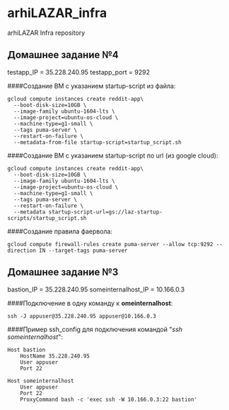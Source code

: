# arhiLAZAR_infra
arhiLAZAR Infra repository

## Домашнее задание №4
testapp_IP = 35.228.240.95
testapp_port = 9292

####Создание ВМ с указанием startup-script из файла:

    gcloud compute instances create reddit-app\
      --boot-disk-size=10GB \
      --image-family ubuntu-1604-lts \
      --image-project=ubuntu-os-cloud \
      --machine-type=g1-small \
      --tags puma-server \
      --restart-on-failure \
      --metadata-from-file startup-script=startup_script.sh

####Создание ВМ с указанием startup-script по url (из google cloud):

    gcloud compute instances create reddit-app\
      --boot-disk-size=10GB \
      --image-family ubuntu-1604-lts \
      --image-project=ubuntu-os-cloud \
      --machine-type=g1-small \
      --tags puma-server \
      --restart-on-failure \
      --metadata startup-script-url=gs://laz-startup-scripts/startup_script.sh

####Создание правила фаервола:

    gcloud compute firewall-rules create puma-server --allow tcp:9292 --direction IN --target-tags puma-server


## Домашнее задание №3
bastion_IP = 35.228.240.95
someinternalhost_IP = 10.166.0.3

####Подключение в одну команду к **omeinternalhost**:

    ssh -J appuser@35.228.240.95 appuser@10.166.0.3

####Пример ssh_config для подключения командой "_ssh someinternalhost_":

    Host bastion
        HostName 35.228.240.95
        User appuser
        Port 22

    Host someinternalhost
        User appuser
        Port 22
        ProxyCommand bash -c 'exec ssh -W 10.166.0.3:22 bastion'
